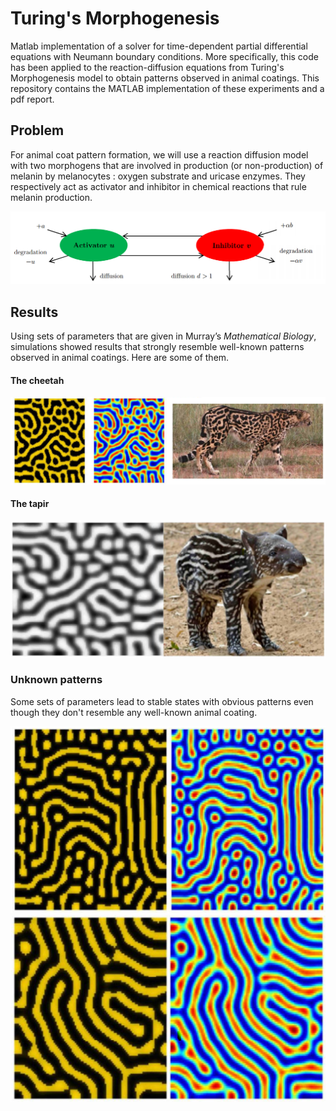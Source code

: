 # Turing's Morphogenesis
Matlab implementation of a solver for time-dependent partial differential equations with Neumann boundary conditions. More specifically, this code has been applied to the reaction-diffusion equations from Turing's Morphogenesis model to obtain patterns observed in animal coatings. This repository contains the MATLAB implementation of these experiments and a pdf report. 


## Problem
For animal coat pattern formation, we will use a reaction diffusion model with two morphogens that are involved in production (or non-production) of melanin by melanocytes : oxygen substrate and uricase enzymes. They respectively act as activator and inhibitor in chemical reactions that rule melanin production.

![principle](images/principle.png)

<!-- The equation deriving from the above-described model is given below (more details are given in the report)

![equation](images/equation.png) -->


## Results
Using sets of parameters that are given in Murray’s <i>Mathematical Biology</i>, simulations showed results that strongly resemble well-known patterns observed in animal coatings. Here are some of them.

#### The cheetah
![cheetah](images/cheetah.png)

#### The tapir
![tapir](images/tapir.png)


### Unknown patterns
Some sets of parameters lead to stable states with obvious patterns even though they don't resemble any well-known animal coating.<br>

![pattern_a](images/pattern_a.png)
![pattern_b](images/pattern_b.png)